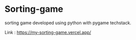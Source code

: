# Sorting-game
sorting game developed using python with pygame techstack.


Link : https://my-sorting-game.vercel.app/
